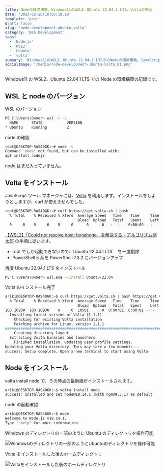 ```yaml
---
title: Nodeの環境構築、Windows11のWSL2、Ubuntu 22.04.1 LTS、Voltaの場合
date: '2023-02-26T18:05:19.18'
template: 'post'
draft: false
slug: 'node-development-ubuntu-volta'
category: 'Web Development'
tags:
  - 'Node.js'
  - 'WSL2'
  - 'Ubuntu'
  - 'volta'
summary: 'Windows11のWSL2、Ubuntu 22.04.1 LTSでのNodeの環境構築。JavaScript ツール マネージャには、Voltaを利用をして、Next.jsのImage Gallery Starterをセットアップする前までの記録'
socialImage: '/media/node-development-ubuntu-volta_01.png'
---
```


Windows11 の WSL2、Ubuntu 22.04.1 LTS での Node の環境構築の記録です。

## WSL と node のバージョン

WSL のバージョン

```bash
PS C:\Users\Owner> wsl -l -v
  NAME      STATE           VERSION
* Ubuntu    Running         2
```

node の確認

```bash
root@DESKTOP-RAS40GK:~# node -v
Command 'node' not found, but can be installed with:
apt install nodejs
```

node はまだ入っていません。

## Volta をインストール

JavaScript ツール マネージャには、[Volta](https://volta.sh/) を利用します。インストールをしようとしますが、curl が使えませんでした。

```bash
root@DESKTOP-RAS40GK:~# curl https://get.volta.sh | bash
  % Total    % Received % Xferd  Average Speed   Time    Time     Time  Current
                                 Dload  Upload   Total   Spent    Left  Speed
  0     0    0     0    0     0      0      0 --:--:--  0:00:09 --:--:--     0curl: (6) Could not resolve host: get.volta.sh
```

[【WSL2】「Could not resolve host: hogehoge」を解決する - アルゴリズム弱太郎](https://01futabato10.hateblo.jp/entry/2021/05/11/224937) の手順に従います。

- root でしか起動できないので、Ubuntu 22.04.1 LTS 　を一度削除
- PowerShell 5 系を PowerShell 7.3.2 にバージョンアップ

再度 Ubuntu 22.04.1 LTS をインストール

```bash
PS C:\Users\Owner> wsl.exe --install Ubuntu-22.04
```

Volta のインストール完了

```bash
ariki@DESKTOP-RAS40GK:~$ curl https://get.volta.sh | bash https://get.volta.sh | bash
  % Total    % Received % Xferd  Average Speed   Time    Time     Time  Current
                                 Dload  Upload   Total   Spent    Left  Speed
100 10930  100 10930    0     0  10501      0  0:00:01  0:00:01 --:--:-- 10509
  Installing latest version of Volta (1.1.1)
    Checking for existing Volta installation
    Fetching archive for Linux, version 1.1.1
######################################################################## 100.0%
    Creating directory layout
  Extracting Volta binaries and launchers
    Finished installation. Updating user profile settings.
Updating your Volta directory. This may take a few moments...
success: Setup complete. Open a new terminal to start using Volta!
```

## Node をインストール

volta install node で、その時点の最新版がインストールされます。

```bash
ariki@DESKTOP-RAS40GK:~$ volta install node
success: installed and set node@18.14.1 (with npm@9.3.1) as default
```

node の起動確認

```bash
ariki@DESKTOP-RAS40GK:~$ node
Welcome to Node.js v18.14.1.
Type ".help" for more information.
```

Windows のディレクトリの一部のように Ubuntu のディレクトリを操作可能

![Windowsのディレクトリの一部のようにUbuntuのディレクトリを操作可能](/static/images/post/node-development-ubuntu-volta_01.png)

Volta をインストールした後のホームディレクトリ

![Voltaをインストールした後のホームディレクトリ](/static/images/post/node-development-ubuntu-volta_02.png)
